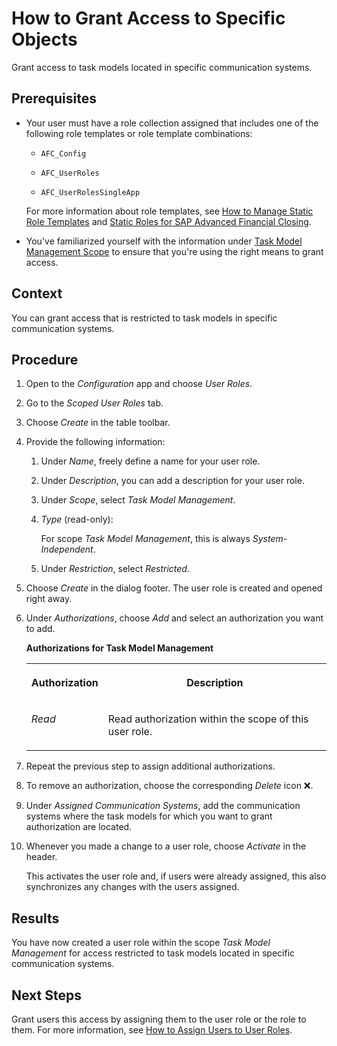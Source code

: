 <!-- loio1727010ff7724f56bbcd0e71d0e1f759 -->

<link rel="stylesheet" type="text/css" href="../css/sap-icons.css"/>

# How to Grant Access to Specific Objects

Grant access to task models located in specific communication systems.



<a name="loio1727010ff7724f56bbcd0e71d0e1f759__prereq_hx5_kzj_qrb"/>

## Prerequisites

-   Your user must have a role collection assigned that includes one of the following role templates or role template combinations:

    -   `AFC_Config`

    -   `AFC_UserRoles`

    -   `AFC_UserRolesSingleApp`


    For more information about role templates, see [How to Manage Static Role Templates](how-to-manage-static-role-templates-0cca34d.md) and [Static Roles for SAP Advanced Financial Closing](static-roles-for-sap-advanced-financial-closing-b92a241.md).

-   You've familiarized yourself with the information under [Task Model Management Scope](task-model-management-scope-c951f94.md) to ensure that you're using the right means to grant access.




## Context

You can grant access that is restricted to task models in specific communication systems.



## Procedure

1.  Open to the *Configuration* app and choose *User Roles*.

2.  Go to the *Scoped User Roles* tab.

3.  Choose *Create* in the table toolbar.

4.  Provide the following information:

    1.  Under *Name*, freely define a name for your user role.

    2.  Under *Description*, you can add a description for your user role.

    3.  Under *Scope*, select *Task Model Management*.

    4.  *Type* \(read-only\):

        For scope *Task Model Management*, this is always *System-Independent*.

    5.  Under *Restriction*, select *Restricted*.


5.  Choose *Create* in the dialog footer. The user role is created and opened right away.

6.  Under *Authorizations*, choose *Add* and select an authorization you want to add.

    **Authorizations for Task Model Management**


    <table>
    <tr>
    <th valign="top">

    Authorization
    
    </th>
    <th valign="top">

    Description
    
    </th>
    </tr>
    <tr>
    <td valign="top">
    
    *Read*
    
    </td>
    <td valign="top">
    
    Read authorization within the scope of this user role.
    
    </td>
    </tr>
    </table>
    
7.  Repeat the previous step to assign additional authorizations.

8.  To remove an authorization, choose the corresponding *Delete* icon :x:.

9.  Under *Assigned Communication Systems*, add the communication systems where the task models for which you want to grant authorization are located.

10. Whenever you made a change to a user role, choose *Activate* in the header.

    This activates the user role and, if users were already assigned, this also synchronizes any changes with the users assigned.




<a name="loio1727010ff7724f56bbcd0e71d0e1f759__result_mcz_31k_qrb"/>

## Results

You have now created a user role within the scope *Task Model Management* for access restricted to task models located in specific communication systems.



<a name="loio1727010ff7724f56bbcd0e71d0e1f759__postreq_ibf_k1k_qrb"/>

## Next Steps

Grant users this access by assigning them to the user role or the role to them. For more information, see [How to Assign Users to User Roles](how-to-assign-users-to-user-roles-f703a5c.md).

